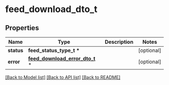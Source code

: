 # feed_download_dto_t

## Properties
Name | Type | Description | Notes
------------ | ------------- | ------------- | -------------
**status** | **feed_status_type_t \*** |  | [optional] 
**error** | [**feed_download_error_dto_t**](feed_download_error_dto.md) \* |  | [optional] 

[[Back to Model list]](../README.md#documentation-for-models) [[Back to API list]](../README.md#documentation-for-api-endpoints) [[Back to README]](../README.md)



